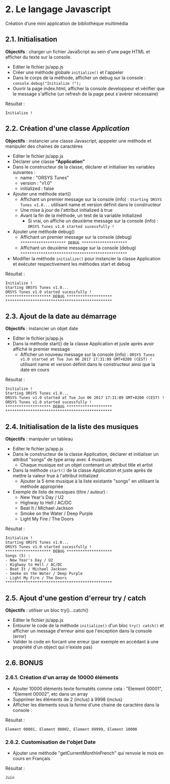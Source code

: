 # 2. Le langage Javascript
Création d’une mini application de bibliothèque multimédia


## 2.1. Initialisation

**Objectifs** : charger un fichier JavaScript au sein d'une page HTML et afficher du texte sur la console. 

- Editer le fichier js/app.js
- Créer une méthode globale `initialize()` et l'appeler
- Dans le corps de la méthode, afficher un debug sur la console : `console.debug("Initialize !");`
- Ouvrir la page index.html, afficher la console developpeur et vérifier que le message s'affiche (un refresh
  de la page peut s'avérer nécessaire)
 
Résultat :

    Initialize !

    
## 2.2. Création d'une classe *Application*

**Objectifs** : instancier une classe Javascript, apppeler une méthode et manipuler des chaines de caractères

- Editer le fichier js/app.js
- Déclarer une classe **"Application"**
- Dans le constructeur de la classe, déclarer et initialiser les variables suivantes :
  - name : "ORSYS Tunes"
  - version : "v1.0"
  - initialized : false
- Ajouter une méthode start()
  - Affichant un premier message sur la console (info) : `Starting ORSYS Tunes v1.0...` utilisant name et version définit dans le constructeur
  - Une mise à jour de l'attribut initialized à true
  - Avant la fin de la méthode, un test de la variable initialized
    - Si vrai, on affiche un deuxième message sur la console (info) : `ORSYS Tunes v1.0 started sucessfully !`
- Ajouter une méthode debug()
  - Affichant un premier message sur la console (debug) `******************** DEBUG ********************`
  - Affichant un deuxième message sur la console (debug) `***********************************************`
- Modifier la méthode `initialize()` pour instancier la classe Application et exécuter respectivement les méthodes start et debug

Résultat :

    Initialize !
    Starting ORSYS Tunes v1.0...
    ORSYS Tunes v1.0 started sucessfully !
    ******************** DEBUG ********************
    ***********************************************


## 2.3. Ajout de la date au démarrage

**Objectifs** : instancier un objet date

- Editer le fichier js/app.js
- Dans la méthode start() de la classe Application et juste après avoir affiché le premier message
    - Afficher un nouveau message sur la console (info) : `ORSYS Tunes v1.0 started at Tue Jun 06 2017 17:31:09 GMT+0200 (CEST) !
` utilisant name et version définit dans le constructeur ainsi que la date en cours

Résultat :

    Initialize !
    Starting ORSYS Tunes v1.0...
    ORSYS Tunes v1.0 started at Tue Jun 06 2017 17:31:09 GMT+0200 (CEST) !
    ORSYS Tunes v1.0 started sucessfully !
    ******************** DEBUG ********************
    ***********************************************
    
    
## 2.4. Initialisation de la liste des musiques

**Objectifs** : manipuler un tableau

- Editer le fichier js/app.js
- Dans le constructeur de la classe Application, déclarer et initialiser un attribut "songs" de type array avec 4 musiques
  - Chaque musique est un objet contenant un attribut title et artist
- Dans la méthode `start()` de la classe Application et juste après de mettre la valeur true à l'attribut initialized
  - Ajouter la 5 ème musique à la liste existante "songs" en utilisant la méthode appropriée
- Exemple de liste de musiques (titre / auteur) :
  - New Year's Day / U2
  - Highway to Hell / AC/DC
  - Beat It / Michael Jackson
  - Smoke on the Water / Deep Purple
  - Light My Fire / The Doors

Résultat :

    Initialize !
    Starting ORSYS Tunes v1.0...
    ORSYS Tunes v1.0 started sucessfully !
    ******************** DEBUG ********************
    Songs (5) :
    - New Year's Day / U2
    - Highway to Hell / AC/DC
    - Beat It / Michael Jackson
    - Smoke on the Water / Deep Purple
    - Light My Fire / The Doors
    ***********************************************
    
    
## 2.5. Ajout d'une gestion d'erreur try / catch

**Objectifs** : utiliser un bloc try()...catch()

- Editer le fichier js/app.js
- Entourer le code de la méthode `initialize()` d'un bloc `try() catch()` et afficher un message d'erreur
  ainsi que l'exception dans la console (error)
- Valider le code en forcant une erreur (par exemple en accédant à une propriété d'un object qui n'existe pas)


## 2.6. BONUS


### 2.6.1. Création d'un array de 10000 éléments

- Ajouter 10000 éléments texte formatéts comme cela : "Element 00001", "Element 00002", etc dans un array
- Supprimer les éléments de 2 (inclus) à 9998 (inclus)
- Afficher les élements sous la forme d'une chaine de caractère dans la console :

Résultat :

    Element 00001, Element 00002, Element 09999, Element 10000

### 2.6.2. Customisation de l'objet Date

- Ajouter une méthode "getCurrentMonthInFrench" qui renvoie le mois en cours en Français

Résultat :

    Juin

